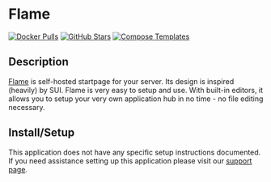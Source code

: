 # Flame

[![Docker Pulls](https://img.shields.io/docker/pulls/pawelmalak/flame?style=flat-square&color=607D8B&label=docker%20pulls&logo=docker)](https://hub.docker.com/r/pawelmalak/flame)
[![GitHub Stars](https://img.shields.io/github/stars/pawelmalak/flame?style=flat-square&color=607D8B&label=github%20stars&logo=github)](https://github.com/pawelmalak/flame)
[![Compose Templates](https://img.shields.io/static/v1?style=flat-square&color=607D8B&label=compose&message=templates)](https://github.com/GhostWriters/DockSTARTer/tree/main/compose/.apps/flame)

## Description

[Flame](https://github.com/pawelmalak/flame) is self-hosted startpage for
your server. Its design is inspired (heavily) by SUI. Flame is very easy
to setup and use. With built-in editors, it allows you to setup your very
own application hub in no time - no file editing necessary.

## Install/Setup

This application does not have any specific setup instructions documented. If
you need assistance setting up this application please visit our
[support page](https://dockstarter.com/basics/support/).
